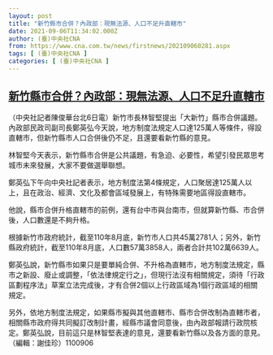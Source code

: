 ```yaml
---
layout: post
title: "新竹縣市合併？內政部：現無法源、人口不足升直轄市"
date: 2021-09-06T11:34:02.000Z
author: (臺)中央社CNA
from: https://www.cna.com.tw/news/firstnews/202109060281.aspx
tags: [ (臺)中央社CNA ]
categories: [ (臺)中央社CNA ]
---
```

<!--1630928042000-->
[新竹縣市合併？內政部：現無法源、人口不足升直轄市](https://www.cna.com.tw/news/firstnews/202109060281.aspx)
------

<div>
<div></div><div class="paragraph"><p>（中央社記者陳俊華台北6日電）新竹市長林智堅提出「大新竹」縣市合併議題。內政部民政司副司長鄭英弘今天說，地方制度法規定人口達125萬人等條件，得設直轄市，但新竹縣市人口合併後仍不足，且還要看新竹縣的意見。</p><p>林智堅今天表示，新竹縣市合併是公共議題，有急迫、必要性，希望引發民眾思考城市未來發展，大家不要做選舉聯想。</p><p>鄭英弘下午向中央社記者表示，地方制度法第4條規定，人口聚居達125萬人以上，且在政治、經濟、文化及都會區域發展上，有特殊需要地區得設直轄市。</p><p>他說，縣市合併升格直轄市的前例，還有台中市與台南市，但就算新竹縣、市合併後，人口數還是不夠升格。</p><p>根據新竹市政府統計，截至110年8月底，新竹市人口共45萬2781人；另外，新竹縣政府統計，截至110年8月底，人口數57萬3858人，兩者合計共102萬6639人。</p><p>鄭英弘說，新竹縣市如果只是要單純合併、不升格為直轄市，地方制度法規定，縣市之新設、廢止或調整，「依法律規定行之」，但現行法沒有相關規定，須待「行政區劃程序法」草案立法完成後，才有合併2個以上行政區域為1個行政區域的相關規定。</p><p>另外，依地方制度法規定，如果縣市擬與其他直轄市、縣市合併改制為直轄市者，相關縣市政府得共同擬訂改制計畫，經縣市議會同意後，由內政部報請行政院核定。鄭英弘說，目前這只是林智堅表達的意見，還要看新竹縣以及各方面的意見。（編輯：謝佳珍）1100906</p></div>
</div>
